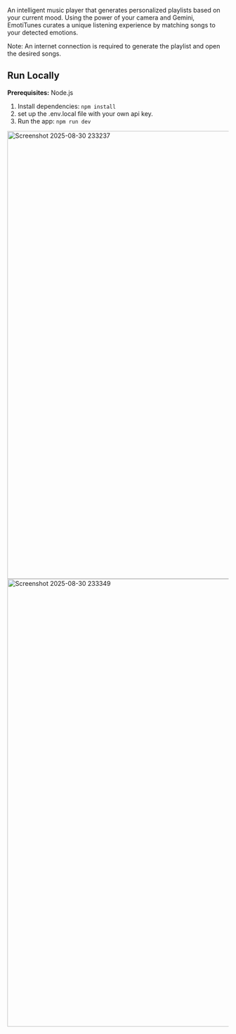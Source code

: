 An intelligent music player that generates personalized playlists based on your current mood. Using the power of your camera and Gemini, EmotiTunes curates a unique listening experience by matching songs to your detected emotions.

Note: An internet connection is required to generate the playlist and open the desired songs.

## Run Locally

**Prerequisites:**  Node.js

1. Install dependencies:
   `npm install`
2. set up the .env.local file with your own api key.
3. Run the app:
   `npm run dev`

<img width="1920" height="1020" alt="Screenshot 2025-08-30 233237" src="https://github.com/user-attachments/assets/58ea42ce-5db6-4d53-8a25-39d95f4d0f61" />

<img width="1920" height="1020" alt="Screenshot 2025-08-30 233349" src="https://github.com/user-attachments/assets/dbe2508c-d8ee-4b18-87ef-ba9ee404a596" />

